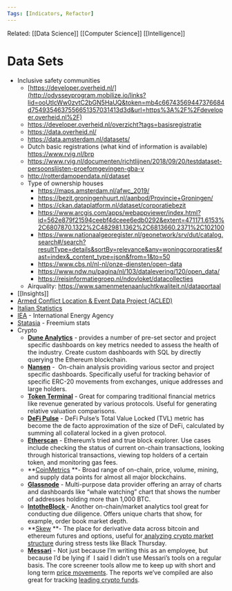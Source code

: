 ```yaml
---
Tags: [Indicators, Refactor]
---
```

Related: [[Data Science]] [[Computer Science]] [[Intelligence]]
# Data Sets
- Inclusive safety communities
    - [https://developer.overheid.nl/](http://odysseyprogram.mobilize.io/links?lid=ooUtIcWw0zvtC2bGN5HaUQ&token=mb4c66743569447376684d7549354637556651357031413d3d&url=https%3A%2F%2Fdeveloper.overheid.nl%2F)
    - https://developer.overheid.nl/overzicht?tags=basisregistratie
    - https://data.overheid.nl/
    - https://data.amsterdam.nl/datasets/
    - Dutch basic registrations (what kind of information is available) https://www.rvig.nl/brp
    - https://www.rvig.nl/documenten/richtlijnen/2018/09/20/testdataset-persoonslijsten-proefomgevingen-gba-v
    - http://rotterdamopendata.nl/dataset
    - Type of ownership houses
        - https://maps.amsterdam.nl/afwc_2019/
        - https://bezit.groningenhuurt.nl/aanbod/Provincie+Groningen/
        - https://ckan.dataplatform.nl/dataset/corporatiebezit
        - https://www.arcgis.com/apps/webappviewer/index.html?id=562e879f21594ceebf4dceee6edb0292&extent=471171.6153%2C6807870.1322%2C482981.1362%2C6813660.2371%2C102100
        - https://www.nationaalgeoregister.nl/geonetwork/srv/dut/catalog.search#/search?resultType=details&sortBy=relevance&any=woningcorporaties&fast=index&_content_type=json&from=1&to=50
        - https://www.cbs.nl/nl-nl/onze-diensten/open-data
        - https://www.ndw.nu/pagina/nl/103/datalevering/120/open_data/
        - https://reisinformatiegroep.nl/ndovloket/datacollecties
    - Airquality: https://www.samenmetenaanluchtkwaliteit.nl/dataportaal
- [[Insights]]
- [Armed Conflict Location & Event Data Project (ACLED)](https://acleddata.com/about-acled/)
- [Italian Statistics](https://www.istat.it/en/analysis-and-products/a-z-statistics) 
- [IEA](https://www.iea.org/) - International Energy Agency
- [Statasia](https://www.statista.com/) - Freemium stats
- Crypto
    - [**Dune Analytics**](https://messari.us17.list-manage.com/track/click?u=5b89525c77acdd986027c25d1&id=e653b69904&e=fbc34c282d) - provides a number of pre-set sector and project specific dashboards on key metrics needed to assess the health of the industry. Create custom dashboards with SQL by directly querying the Ethereum blockchain.
    - [**Nansen**](https://messari.us17.list-manage.com/track/click?u=5b89525c77acdd986027c25d1&id=b515e3d971&e=fbc34c282d) -  On-chain analysis providing various sector and project specific dashboards. Specifically useful for tracking behavior of specific ERC-20 movements from exchanges, unique addresses and large holders.
    - [**Token Terminal**](https://messari.us17.list-manage.com/track/click?u=5b89525c77acdd986027c25d1&id=5b88b1f884&e=fbc34c282d) - Great for comparing traditional financial metrics like revenue generated by various protocols. Useful for generating relative valuation comparisons.
    - **[DeFi Pulse](https://messari.us17.list-manage.com/track/click?u=5b89525c77acdd986027c25d1&id=d303fb8081&e=fbc34c282d)** - DeFi Pulse’s Total Value Locked (TVL) metric has become the de facto approximation of the size of DeFi, calculated by summing all collateral locked in a given protocol.
    - **[Etherscan](https://messari.us17.list-manage.com/track/click?u=5b89525c77acdd986027c25d1&id=7e32db50f5&e=fbc34c282d)** - Ethereum’s tried and true block explorer. Use cases include checking the status of current on-chain transactions, looking through historical transactions, viewing top holders of a certain token, and monitoring gas fees.
    - **[CoinMetrics](https://messari.us17.list-manage.com/track/click?u=5b89525c77acdd986027c25d1&id=bb005a057a&e=fbc34c282d) **- Broad range of on-chain, price, volume, mining, and supply data points for almost all major blockchains.
    - **[Glassnode](https://messari.us17.list-manage.com/track/click?u=5b89525c77acdd986027c25d1&id=f5c9cc3511&e=fbc34c282d)** - Multi-purpose data provider offering an array of charts and dashboards like “whale watching” chart that shows the number of addresses holding more than 1,000 BTC.
    - **[IntotheBlock ](https://messari.us17.list-manage.com/track/click?u=5b89525c77acdd986027c25d1&id=be06867196&e=fbc34c282d)**- Another on-chain/market analytics tool great for conducting due diligence. Offers unique charts that show, for example, order book market depth.
    - **[Skew](https://messari.us17.list-manage.com/track/click?u=5b89525c77acdd986027c25d1&id=c11e9245cf&e=fbc34c282d) **- The place for derivative data across bitcoin and ethereum futures and options, useful for[ analyzing crypto market structure](https://messari.us17.list-manage.com/track/click?u=5b89525c77acdd986027c25d1&id=a46b485443&e=fbc34c282d) during stress tests like Black Thursday.
    - **[Messari](https://messari.us17.list-manage.com/track/click?u=5b89525c77acdd986027c25d1&id=8f39323b92&e=fbc34c282d)** - Not just because I’m writing this as an employee, but because I’d be lying if  I said I didn’t use Messari’s tools on a regular basis. The core screener tools allow me to keep up with short and long term [price movements](https://messari.us17.list-manage.com/track/click?u=5b89525c77acdd986027c25d1&id=b05d9b7774&e=fbc34c282d). The reports we’ve compiled are also great for tracking [leading crypto funds](https://messari.us17.list-manage.com/track/click?u=5b89525c77acdd986027c25d1&id=354377cbaa&e=fbc34c282d).
